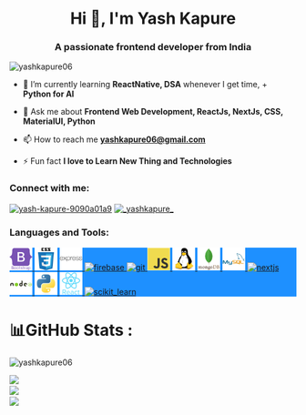 <h1 align="center">Hi 👋, I'm Yash Kapure</h1>
<h3 align="center">A passionate frontend developer from India</h3>

<p align="left"> <img src="https://komarev.com/ghpvc/?username=yashkapure06&label=Profile%20views&color=0e75b6&style=flat" alt="yashkapure06" /> </p>


- 🌱 I’m currently learning **ReactNative, DSA** whenever I get time, + **Python for AI**

<!-- 👨‍💻 All of my projects are available at [https://yash-kapure.vercel.app/](https://yash-kapure.vercel.app/) -->

- 💬 Ask me about **Frontend Web Development, ReactJs, NextJs, CSS, MaterialUI, Python**

- 📫 How to reach me **yashkapure06@gmail.com**

<!-- 📄 Know about my experiences [My Portfolio](https://yash-kapure.vercel.app/)-->

- ⚡ Fun fact **I love to Learn New Thing and Technologies**

<h3 align="left">Connect with me:</h3>
<p align="left">
<a href="https://linkedin.com/in/yash-kapure-9090a01a9" target="blank"><img align="center" src="https://raw.githubusercontent.com/rahuldkjain/github-profile-readme-generator/master/src/images/icons/Social/linked-in-alt.svg" alt="yash-kapure-9090a01a9" height="30" width="40" /></a>
<a href="https://instagram.com/_yashkapure_" target="blank"><img align="center" src="https://raw.githubusercontent.com/rahuldkjain/github-profile-readme-generator/master/src/images/icons/Social/instagram.svg" alt="_yashkapure_" height="30" width="40" /></a>
</p>

<h3 align="left">Languages and Tools:</h3>
<p align="left" style="background-color:DodgerBlue"> 
  <a href="https://getbootstrap.com" target="_blank" rel="noreferrer"> <img src="https://raw.githubusercontent.com/devicons/devicon/master/icons/bootstrap/bootstrap-plain-wordmark.svg" alt="bootstrap" width="40" height="40"/> </a> <a href="https://www.w3schools.com/css/" target="_blank" rel="noreferrer"> <img src="https://raw.githubusercontent.com/devicons/devicon/master/icons/css3/css3-original-wordmark.svg" alt="css3" width="40" height="40"/> </a> <a href="https://expressjs.com" target="_blank" rel="noreferrer"> <img src="https://raw.githubusercontent.com/devicons/devicon/master/icons/express/express-original-wordmark.svg" alt="express" width="40" height="40"/> </a> <a href="https://firebase.google.com/" target="_blank" rel="noreferrer"> <img src="https://www.vectorlogo.zone/logos/firebase/firebase-icon.svg" alt="firebase" width="40" height="40"/> </a> <a href="https://git-scm.com/" target="_blank" rel="noreferrer"> <img src="https://www.vectorlogo.zone/logos/git-scm/git-scm-icon.svg" alt="git" width="40" height="40"/> </a> <a href="https://developer.mozilla.org/en-US/docs/Web/JavaScript" target="_blank" rel="noreferrer"> <img src="https://raw.githubusercontent.com/devicons/devicon/master/icons/javascript/javascript-original.svg" alt="javascript" width="40" height="40"/> </a> <a href="https://www.linux.org/" target="_blank" rel="noreferrer"> <img src="https://raw.githubusercontent.com/devicons/devicon/master/icons/linux/linux-original.svg" alt="linux" width="40" height="40"/> </a> <a href="https://www.mongodb.com/" target="_blank" rel="noreferrer"> <img src="https://raw.githubusercontent.com/devicons/devicon/master/icons/mongodb/mongodb-original-wordmark.svg" alt="mongodb" width="40" height="40"/> </a> <a href="https://www.mysql.com/" target="_blank" rel="noreferrer"> <img src="https://raw.githubusercontent.com/devicons/devicon/master/icons/mysql/mysql-original-wordmark.svg" alt="mysql" width="40" height="40"/> </a> <a href="https://nextjs.org/" target="_blank" rel="noreferrer"> <img src="https://cdn.worldvectorlogo.com/logos/nextjs-2.svg" alt="nextjs" width="40" height="40"/> </a> <a href="https://nodejs.org" target="_blank" rel="noreferrer"> <img src="https://raw.githubusercontent.com/devicons/devicon/master/icons/nodejs/nodejs-original-wordmark.svg" alt="nodejs" width="40" height="40"/> </a> <a href="https://www.python.org" target="_blank" rel="noreferrer"> <img src="https://raw.githubusercontent.com/devicons/devicon/master/icons/python/python-original.svg" alt="python" width="40" height="40"/> </a> <a href="https://reactjs.org/" target="_blank" rel="noreferrer"> <img src="https://raw.githubusercontent.com/devicons/devicon/master/icons/react/react-original-wordmark.svg" alt="react" width="40" height="40"/> </a> <a href="https://scikit-learn.org/" target="_blank" rel="noreferrer"> <img src="https://upload.wikimedia.org/wikipedia/commons/0/05/Scikit_learn_logo_small.svg" alt="scikit_learn" width="40" height="40"/> </a> </p>

<!-- <p><img align="left" src="https://github-readme-stats.vercel.app/api/top-langs?username=yashkapure06&show_icons=true&locale=en&layout=compact" alt="yashkapure06" /></p>

<p>&nbsp;<img align="center" src="https://github-readme-stats.vercel.app/api?username=yashkapure06&show_icons=true&locale=en" alt="yashkapure06" /></p> -->

# 📊GitHub Stats :

<p><img  height="450" width="100%" align="center" src="https://wakatime.com/share/@_yashkapure_/9c82d094-708b-45f5-97dd-5a2a19a126a3.svg" alt="yashkapure06" /></p>


![](https://github-readme-stats.vercel.app/api?username=Yashkapure06&theme=dark&hide_border=false&include_all_commits=false&count_private=true)<br/>
![](https://github-readme-streak-stats.herokuapp.com/?user=Yashkapure06&theme=dark&hide_border=false)<br/>
![](https://github-readme-stats.vercel.app/api/top-langs/?username=Yashkapure06&theme=dark&hide_border=false&include_all_commits=false&count_private=true&layout=compact)

